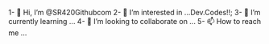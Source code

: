 1- 👋 Hi, I’m @SR420Githubcom
2- 👀 I’m interested in ...Dev.Codes!!;
3- 🌱 I’m currently learning ...
4- 💞️ I’m looking to collaborate on ...
5- 📫 How to reach me ...

<!---
SR420Githubcom/SR420Githubcom is a ✨ special ✨ repository because its `README.md` (this file) appears on your GitHub profile.
You can click the Preview link to take a look at your changes.
--->

